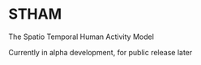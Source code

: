 # STHAM

The Spatio Temporal Human Activity Model

Currently in alpha development, for public release later
